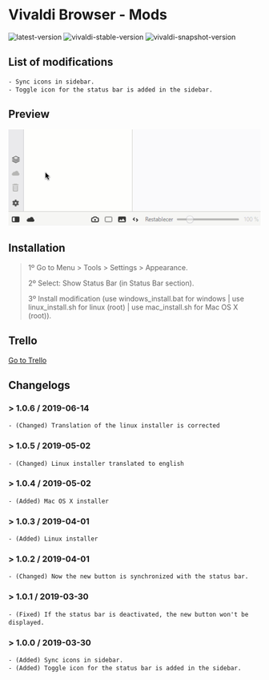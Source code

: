 # Vivaldi Browser - Mods

![latest-version](https://img.shields.io/badge/Latest%20Version-1.0.6-brightgreen.svg)
![vivaldi-stable-version](https://img.shields.io/badge/Vivaldi%20Stable%20Version-2.6.1566.44-brightgreen.svg)
![vivaldi-snapshot-version](https://img.shields.io/badge/Vivaldi%20Snapshot%20Version-2.7.1606.4-lightgrey.svg)

## List of modifications

    - Sync icons in sidebar.
    - Toggle icon for the status bar is added in the sidebar.

## Preview

![preview](./preview.gif)

## Installation

> 1º Go to Menu > Tools > Settings > Appearance.
>
> 2º Select: Show Status Bar (in Status Bar section).
>
> 3º Install modification (use windows_install.bat for windows | use linux_install.sh for linux (root) | use mac_install.sh for Mac OS X (root)).

## Trello

[Go to Trello](https://trello.com/b/epKD1wmQ/vivaldi-mods)

## Changelogs

### > 1.0.6 / 2019-06-14

    - (Changed) Translation of the linux installer is corrected

### > 1.0.5 / 2019-05-02

    - (Changed) Linux installer translated to english

### > 1.0.4 / 2019-05-02

    - (Added) Mac OS X installer

### > 1.0.3 / 2019-04-01

    - (Added) Linux installer

### > 1.0.2 / 2019-04-01

    - (Changed) Now the new button is synchronized with the status bar.

### > 1.0.1 / 2019-03-30

    - (Fixed) If the status bar is deactivated, the new button won't be displayed.

### > 1.0.0 / 2019-03-30

    - (Added) Sync icons in sidebar.
    - (Added) Toggle icon for the status bar is added in the sidebar.